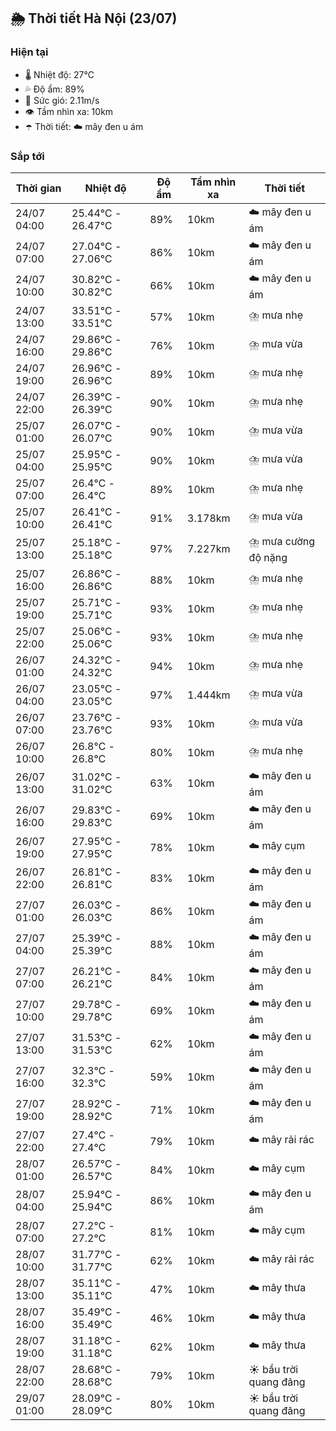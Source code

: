 ## 🌦️ Thời tiết Hà Nội (23/07)

### Hiện tại

- 🌡️ Nhiệt độ: 27℃
- 💦 Độ ẩm: 89%
- 💨 Sức gió: 2.11m/s
- 👁️ Tầm nhìn xa: 10km
- ☂️ Thời tiết: ☁️ mây đen u ám

### Sắp tới

| Thời gian | Nhiệt độ | Độ ẩm | Tầm nhìn xa | Thời tiết |
| --- | --- | --- | --- | --- |
| 24/07 04:00 | 25.44℃ - 26.47℃ | 89% | 10km | ☁️ mây đen u ám |
| 24/07 07:00 | 27.04℃ - 27.06℃ | 86% | 10km | ☁️ mây đen u ám |
| 24/07 10:00 | 30.82℃ - 30.82℃ | 66% | 10km | ☁️ mây đen u ám |
| 24/07 13:00 | 33.51℃ - 33.51℃ | 57% | 10km | ⛈️ mưa nhẹ |
| 24/07 16:00 | 29.86℃ - 29.86℃ | 76% | 10km | ⛈️ mưa vừa |
| 24/07 19:00 | 26.96℃ - 26.96℃ | 89% | 10km | ⛈️ mưa nhẹ |
| 24/07 22:00 | 26.39℃ - 26.39℃ | 90% | 10km | ⛈️ mưa nhẹ |
| 25/07 01:00 | 26.07℃ - 26.07℃ | 90% | 10km | ⛈️ mưa vừa |
| 25/07 04:00 | 25.95℃ - 25.95℃ | 90% | 10km | ⛈️ mưa vừa |
| 25/07 07:00 | 26.4℃ - 26.4℃ | 89% | 10km | ⛈️ mưa nhẹ |
| 25/07 10:00 | 26.41℃ - 26.41℃ | 91% | 3.178km | ⛈️ mưa vừa |
| 25/07 13:00 | 25.18℃ - 25.18℃ | 97% | 7.227km | ⛈️ mưa cường độ nặng |
| 25/07 16:00 | 26.86℃ - 26.86℃ | 88% | 10km | ⛈️ mưa nhẹ |
| 25/07 19:00 | 25.71℃ - 25.71℃ | 93% | 10km | ⛈️ mưa nhẹ |
| 25/07 22:00 | 25.06℃ - 25.06℃ | 93% | 10km | ⛈️ mưa nhẹ |
| 26/07 01:00 | 24.32℃ - 24.32℃ | 94% | 10km | ⛈️ mưa nhẹ |
| 26/07 04:00 | 23.05℃ - 23.05℃ | 97% | 1.444km | ⛈️ mưa vừa |
| 26/07 07:00 | 23.76℃ - 23.76℃ | 93% | 10km | ⛈️ mưa vừa |
| 26/07 10:00 | 26.8℃ - 26.8℃ | 80% | 10km | ⛈️ mưa nhẹ |
| 26/07 13:00 | 31.02℃ - 31.02℃ | 63% | 10km | ☁️ mây đen u ám |
| 26/07 16:00 | 29.83℃ - 29.83℃ | 69% | 10km | ☁️ mây đen u ám |
| 26/07 19:00 | 27.95℃ - 27.95℃ | 78% | 10km | ☁️ mây cụm |
| 26/07 22:00 | 26.81℃ - 26.81℃ | 83% | 10km | ☁️ mây đen u ám |
| 27/07 01:00 | 26.03℃ - 26.03℃ | 86% | 10km | ☁️ mây đen u ám |
| 27/07 04:00 | 25.39℃ - 25.39℃ | 88% | 10km | ☁️ mây đen u ám |
| 27/07 07:00 | 26.21℃ - 26.21℃ | 84% | 10km | ☁️ mây đen u ám |
| 27/07 10:00 | 29.78℃ - 29.78℃ | 69% | 10km | ☁️ mây đen u ám |
| 27/07 13:00 | 31.53℃ - 31.53℃ | 62% | 10km | ☁️ mây đen u ám |
| 27/07 16:00 | 32.3℃ - 32.3℃ | 59% | 10km | ☁️ mây đen u ám |
| 27/07 19:00 | 28.92℃ - 28.92℃ | 71% | 10km | ☁️ mây đen u ám |
| 27/07 22:00 | 27.4℃ - 27.4℃ | 79% | 10km | ☁️ mây rải rác |
| 28/07 01:00 | 26.57℃ - 26.57℃ | 84% | 10km | ☁️ mây cụm |
| 28/07 04:00 | 25.94℃ - 25.94℃ | 86% | 10km | ☁️ mây đen u ám |
| 28/07 07:00 | 27.2℃ - 27.2℃ | 81% | 10km | ☁️ mây cụm |
| 28/07 10:00 | 31.77℃ - 31.77℃ | 62% | 10km | ☁️ mây rải rác |
| 28/07 13:00 | 35.11℃ - 35.11℃ | 47% | 10km | ☁️ mây thưa |
| 28/07 16:00 | 35.49℃ - 35.49℃ | 46% | 10km | ☁️ mây thưa |
| 28/07 19:00 | 31.18℃ - 31.18℃ | 62% | 10km | ☁️ mây thưa |
| 28/07 22:00 | 28.68℃ - 28.68℃ | 79% | 10km | ☀️ bầu trời quang đãng |
| 29/07 01:00 | 28.09℃ - 28.09℃ | 80% | 10km | ☀️ bầu trời quang đãng |
